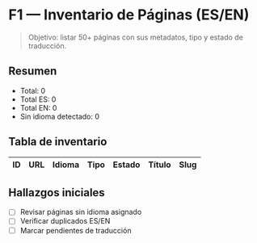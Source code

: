 # F1 — Inventario de Páginas (ES/EN)

> Objetivo: listar 50+ páginas con sus metadatos, tipo y estado de traducción.

## Resumen
- Total: 0
- Total ES: 0
- Total EN: 0
- Sin idioma detectado: 0

## Tabla de inventario
| ID | URL | Idioma | Tipo | Estado | Título | Slug |
|----|-----|--------|------|--------|--------|------|

## Hallazgos iniciales
- [ ] Revisar páginas sin idioma asignado
- [ ] Verificar duplicados ES/EN
- [ ] Marcar pendientes de traducción
